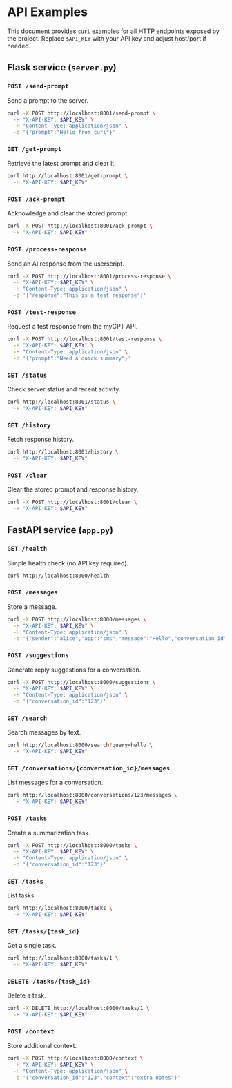 # API Examples

This document provides `curl` examples for all HTTP endpoints exposed by the project. Replace `$API_KEY` with your API key and adjust host/port if needed.

## Flask service (`server.py`)

### `POST /send-prompt`
Send a prompt to the server.
```bash
curl -X POST http://localhost:8001/send-prompt \
  -H "X-API-KEY: $API_KEY" \
  -H "Content-Type: application/json" \
  -d '{"prompt":"Hello from curl"}'
```

### `GET /get-prompt`
Retrieve the latest prompt and clear it.
```bash
curl http://localhost:8001/get-prompt \
  -H "X-API-KEY: $API_KEY"
```

### `POST /ack-prompt`
Acknowledge and clear the stored prompt.
```bash
curl -X POST http://localhost:8001/ack-prompt \
  -H "X-API-KEY: $API_KEY"
```

### `POST /process-response`
Send an AI response from the userscript.
```bash
curl -X POST http://localhost:8001/process-response \
  -H "X-API-KEY: $API_KEY" \
  -H "Content-Type: application/json" \
  -d '{"response":"This is a test response"}'
```

### `POST /test-response`
Request a test response from the myGPT API.
```bash
curl -X POST http://localhost:8001/test-response \
  -H "X-API-KEY: $API_KEY" \
  -H "Content-Type: application/json" \
  -d '{"prompt":"Need a quick summary"}'
```

### `GET /status`
Check server status and recent activity.
```bash
curl http://localhost:8001/status \
  -H "X-API-KEY: $API_KEY"
```

### `GET /history`
Fetch response history.
```bash
curl http://localhost:8001/history \
  -H "X-API-KEY: $API_KEY"
```

### `POST /clear`
Clear the stored prompt and response history.
```bash
curl -X POST http://localhost:8001/clear \
  -H "X-API-KEY: $API_KEY"
```

## FastAPI service (`app.py`)

### `GET /health`
Simple health check (no API key required).
```bash
curl http://localhost:8000/health
```

### `POST /messages`
Store a message.
```bash
curl -X POST http://localhost:8000/messages \
  -H "X-API-KEY: $API_KEY" \
  -H "Content-Type: application/json" \
  -d '{"sender":"alice","app":"sms","message":"Hello","conversation_id":"123"}'
```

### `POST /suggestions`
Generate reply suggestions for a conversation.
```bash
curl -X POST http://localhost:8000/suggestions \
  -H "X-API-KEY: $API_KEY" \
  -H "Content-Type: application/json" \
  -d '{"conversation_id":"123"}'
```

### `GET /search`
Search messages by text.
```bash
curl http://localhost:8000/search?query=hello \
  -H "X-API-KEY: $API_KEY"
```

### `GET /conversations/{conversation_id}/messages`
List messages for a conversation.
```bash
curl http://localhost:8000/conversations/123/messages \
  -H "X-API-KEY: $API_KEY"
```

### `POST /tasks`
Create a summarization task.
```bash
curl -X POST http://localhost:8000/tasks \
  -H "X-API-KEY: $API_KEY" \
  -H "Content-Type: application/json" \
  -d '{"conversation_id":"123"}'
```

### `GET /tasks`
List tasks.
```bash
curl http://localhost:8000/tasks \
  -H "X-API-KEY: $API_KEY"
```

### `GET /tasks/{task_id}`
Get a single task.
```bash
curl http://localhost:8000/tasks/1 \
  -H "X-API-KEY: $API_KEY"
```

### `DELETE /tasks/{task_id}`
Delete a task.
```bash
curl -X DELETE http://localhost:8000/tasks/1 \
  -H "X-API-KEY: $API_KEY"
```

### `POST /context`
Store additional context.
```bash
curl -X POST http://localhost:8000/context \
  -H "X-API-KEY: $API_KEY" \
  -H "Content-Type: application/json" \
  -d '{"conversation_id":"123","context":"extra notes"}'
```

